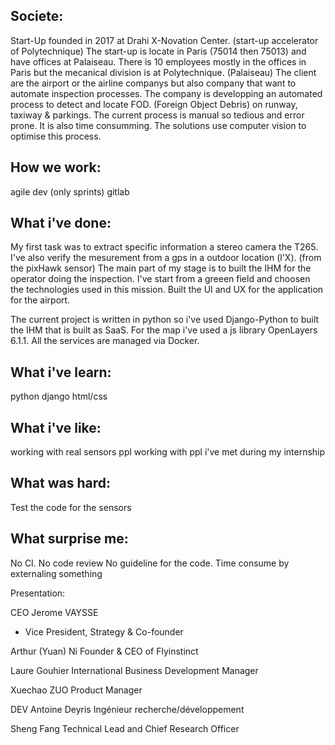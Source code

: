 ## Societe:

Start-Up founded in 2017 at Drahi X-Novation Center. (start-up accelerator of Polytechnique)
The start-up is locate in Paris (75014 then 75013) and have offices at Palaiseau.
There is 10 employees mostly in the offices in Paris but the mecanical division is at Polytechnique. (Palaiseau)
The client are the airport or the airline companys but also company that want to automate inspection processes.
The company is developping an automated process to detect and locate FOD. (Foreign Object Debris) on runway, taxiway & parkings.
The current process is manual so tedious and error prone. It is also time consumming.
The solutions use computer vision to optimise this process.

## How we work:
agile dev (only sprints)
gitlab

## What i've done:
My first task was to extract specific information a stereo camera the T265.
I've also verify the mesurement from a gps in a outdoor location (l'X). (from the pixHawk sensor)
The main part of my stage is to built the IHM for the operator doing the inspection.
I've start from a greeen field and choosen the technologies used in this mission.
Built the UI and UX for the application for the airport.

The current project is written in python so i've used Django-Python to built the IHM that is built as SaaS.
For the map i've used a js library OpenLayers 6.1.1.
All the services are managed via Docker.

## What i've learn:
python
django
html/css

## What i've like:
working with real sensors
ppl working with
ppl i've met during my internship

## What was hard:
Test the code for the sensors

## What surprise me:
No CI.
No code review
No guideline for the code.
Time consume by externaling something



Presentation:

CEO
Jerome VAYSSE
- Vice President, Strategy & Co-founder

Arthur (Yuan) Ni
Founder & CEO of Flyinstinct

Laure Gouhier
International Business Development Manager

Xuechao ZUO
Product Manager

DEV
Antoine Deyris
Ingénieur recherche/développement

Sheng Fang
Technical Lead and Chief Research Officer


